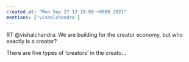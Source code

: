 ```yaml
---
created_at: "Mon Sep 27 12:19:09 +0000 2021"
mentions: ['vishalchandra']
---
```


RT @vishalchandra: We are building for the creator economy, but who exactly is a creator?

There are five types of ‘creators’ in the creato…